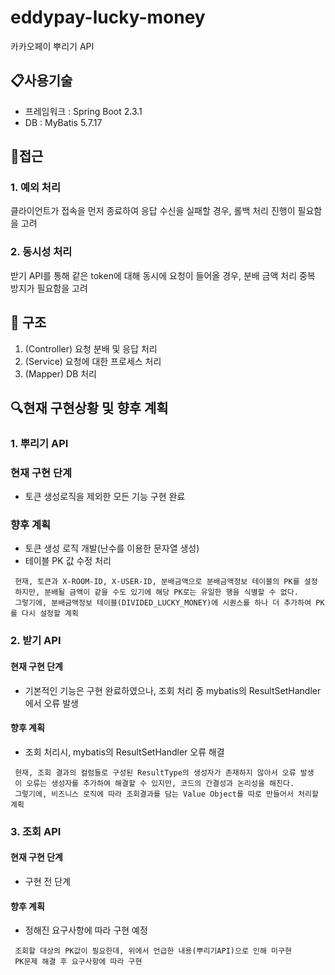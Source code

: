 # eddypay-lucky-money
카카오페이 뿌리기 API

## 📋사용기술
 - 프레임워크 : Spring Boot 2.3.1
 - DB : MyBatis 5.7.17

## 🔑접근
### 1. 예외 처리
클라이언트가 접속을 먼저 종료하여 응답 수신을 실패할 경우, 롤백 처리 진행이 필요함을 고려

### 2. 동시성 처리
받기 API를 통해 같은 token에 대해 동시에 요청이 들어올 경우, 분배 금액 처리 중복 방지가 필요함을 고려

## 🎈 구조
1. (Controller) 요청 분배 및 응답 처리
2. (Service) 요청에 대한 프로세스 처리
3. (Mapper) DB 처리

## 🔍현재 구현상황 및 향후 계획

### 1. 뿌리기 API
### 현재 구현 단계 
- 토큰 생성로직을 제외한 모든 기능 구현 완료
### 향후 계획 
- 토큰 생성 로직 개발(난수를 이용한 문자열 생성)
- 테이블 PK 값 수정 처리
```
 현재, 토큰과 X-ROOM-ID, X-USER-ID, 분배금액으로 분배금액정보 테이블의 PK를 설정
 하지만, 분배될 금액이 같을 수도 있기에 해당 PK로는 유일한 행을 식별할 수 없다.
 그렇기에, 분배금액정보 테이블(DIVIDED_LUCKY_MONEY)에 시퀀스를 하나 더 추가하여 PK를 다시 설정할 계획
```

### 2. 받기 API
#### 현재 구현 단계
- 기본적인 기능은 구현 완료하였으나, 조회 처리 중 mybatis의 ResultSetHandler에서 오류 발생
#### 향후 계획
- 조회 처리시, mybatis의 ResultSetHandler 오류 해결
```
 현재, 조회 결과의 컬럼들로 구성된 ResultType의 생성자가 존재하지 않아서 오류 발생
 이 오류는 생성자를 추가하여 해결할 수 있지만, 코드의 간결성과 논리성을 해친다.
 그렇기에, 비즈니스 로직에 따라 조회결과를 담는 Value Object를 따로 만들어서 처리할 계획
```

### 3. 조회 API

#### 현재 구현 단계
- 구현 전 단계

#### 향후 계획
- 정해진 요구사항에 따라 구현 예정
```
 조회할 대상의 PK값이 필요한데, 위에서 언급한 내용(뿌리기API)으로 인해 미구현
 PK문제 해결 후 요구사항에 따라 구현
```
